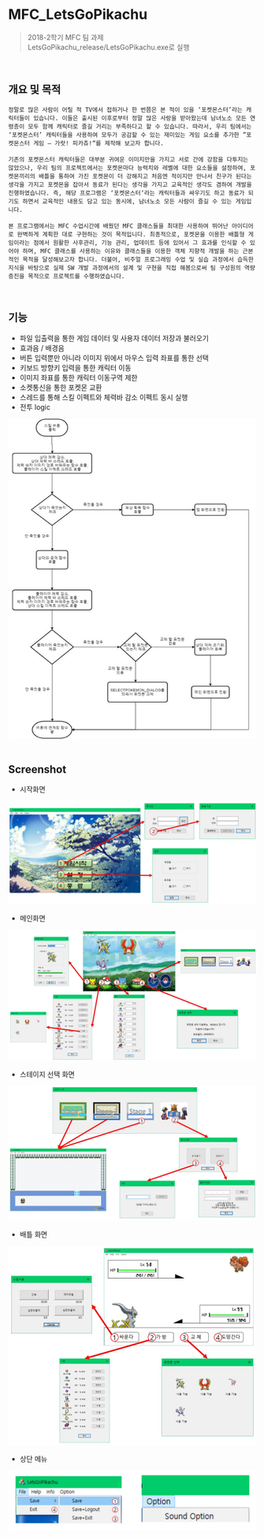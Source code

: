 # MFC_LetsGoPikachu
> 2018-2학기 MFC 팀 과제  
> LetsGoPikachu_release/LetsGoPikachu.exe로 실행

<br/>

개요 및 목적
-
    정말로 많은 사람이 어릴 적 TV에서 접하거나 한 번쯤은 본 적이 있을 ‘포켓몬스터’라는 캐릭터들이 있습니다. 이들은 출시된 이후로부터 정말 많은 사랑을 받아왔는데 남녀노소 모든 연령층이 모두 함께 캐릭터로 즐길 거리는 부족하다고 할 수 있습니다. 따라서, 우리 팀에서는 ‘포켓몬스터’ 캐릭터들을 사용하여 모두가 공감할 수 있는 재미있는 게임 요소를 추가한 ”포켓몬스터 게임 – 가랏! 피카츄!“를 제작해 보고자 합니다.  

    기존의 포켓몬스터 캐릭터들은 대부분 귀여운 이미지만을 가지고 서로 간에 강함을 다투지는 않았으나, 우리 팀의 프로젝트에서는 포켓몬마다 능력치와 레벨에 대한 요소들을 설정하여, 포켓몬끼리의 배틀을 통하여 가진 포켓몬이 더 강해지고 처음엔 적이지만 만나서 친구가 된다는 생각을 가지고 포켓몬을 잡아서 동료가 된다는 생각을 가지고 교육적인 생각도 겸하여 개발을 진행하였습니다. 즉, 해당 프로그램은 ‘포켓몬스터‘라는 캐릭터들과 싸우기도 하고 동료가 되기도 하면서 교육적인 내용도 담고 있는 동시에, 남녀노소 모든 사람이 즐길 수 있는 게임입니다.  

    본 프로그램에서는 MFC 수업시간에 배웠던 MFC 클래스들을 최대한 사용하여 뛰어난 아이디어로 완벽하게 계획한 대로 구현하는 것이 목적입니다. 최종적으로, 포켓몬을 이용한 배틀형 게임이라는 점에서 원활한 사후관리, 기능 관리, 업데이트 등에 있어서 그 효과를 인식할 수 있어야 하며, MFC 클래스를 사용하는 이유와 클래스들을 이용한 객체 지향적 개발을 하는 근본적인 목적을 달성해보고자 합니다. 더불어, 비주얼 프로그래밍 수업 및 실습 과정에서 습득한 지식을 바탕으로 실제 SW 개발 과정에서의 설계 및 구현을 직접 해봄으로써 팀 구성원의 역량 증진을 목적으로 프로젝트를 수행하였습니다.

<br/>

기능
-


- 파일 입출력을 통한 게임 데이터 및 사용자 데이터 저장과 불러오기
- 효과음 / 배경음  
- 버튼 입력뿐만 아니라 이미지 위에서 마우스 입력 좌표를 통한 선택
- 키보드 방향키 입력을 통한 캐릭터 이동
- 이미지 좌표를 통한 캐릭터 이동구역 제한
- 소켓통신을 통한 포켓몬 교환
- 스레드를 통해 스킬 이펙트와 체력바 감소 이펙트 동시 실행
- 전투 logic
<center><img src="/screenshot/logic.jpg" style="width=80% hight=auto"></center>  

<br/>

Screenshot
-
- 시작화면
<center><img src="/screenshot/1.jpg" style="width=80% hight=auto"></center>  

- 메인화면
<center><img src="/screenshot/2.jpg" style="width=80% hight=auto"></center>  

- 스테이지 선택 화면
<center><img src="/screenshot/3.jpg" style="width=80% hight=auto"></center>  

- 배틀 화면
<center><img src="/screenshot/4.jpg" style="width=80% hight=auto"></center>  

- 상단 메뉴
<center><img src="/screenshot/5.jpg" style="width=80% hight=auto"></center>  